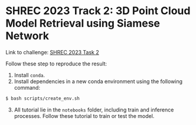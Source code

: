 # SHREC 2023 Track 2: 3D Point Cloud Model Retrieval using Siamese Network
Link to challenge: [SHREC 2023 Task 2](https://aichallenge.hcmus.edu.vn/sketchanimar)

Follow these step to reproduce the result:
1. Install `conda`.
2. Install dependencies in a new conda environment using the following command:
```bash
$ bash scripts/create_env.sh
```
3. All tutorial lie in the `notebooks` folder, including train and inference processes. Follow these tutorial to train or test the model.
